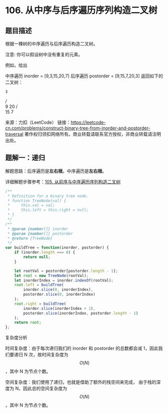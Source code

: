 # 106. 从中序与后序遍历序列构造二叉树

## 题目描述

根据一棵树的中序遍历与后序遍历构造二叉树。

注意:
你可以假设树中没有重复的元素。

例如，给出

中序遍历 inorder = [9,3,15,20,7]
后序遍历 postorder = [9,15,7,20,3]
返回如下的二叉树：

    3
   / \
  9  20
    /  \
   15   7

来源：力扣（LeetCode）
链接：https://leetcode-cn.com/problems/construct-binary-tree-from-inorder-and-postorder-traversal
著作权归领扣网络所有。商业转载请联系官方授权，非商业转载请注明出处。

## 题解一：递归

解题思路：后序遍历是**左右根**。中序遍历是**左右根**。

详细解题步骤参考：[105. 从前序与中序遍历序列构造二叉树](https://leetcode-cn.com/problems/construct-binary-tree-from-preorder-and-inorder-traversal)

```js
/**
 * Definition for a binary tree node.
 * function TreeNode(val) {
 *     this.val = val;
 *     this.left = this.right = null;
 * }
 */
/**
 * @param {number[]} inorder
 * @param {number[]} postorder
 * @return {TreeNode}
 */
var buildTree = function(inorder, postorder) {
    if (inorder.length === 0) {
        return null;
    }

    let rootVal = postorder[postorder.length - 1];
    let root = new TreeNode(rootVal);
    let inorderIndex = inorder.indexOf(rootVal);
    root.left = buildTree(
        inorder.slice(0, inorderIndex),
        postorder.slice(0, inorderIndex)
    );
    root.right = buildTree(
        inorder.slice(inorderIndex + 1),
        postorder.slice(inorderIndex, postorder.length - 1)
    );
    return root;
};
```

复杂度分析

时间复杂度：由于每次递归我们的 inorder 和 postorder 的总数都会减 1，因此我们要递归 N 次，故时间复杂度为 $$O(N)$$，其中 N 为节点个数。

空间复杂度：我们使用了递归，也就是借助了额外的栈空间来完成， 由于栈的深度为 N，因此总的空间复杂度为 $$O(N)$$，其中 N 为节点个数。
